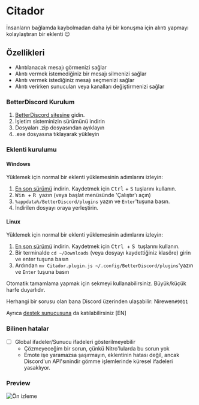 # Citador
İnsanların bağlamda kaybolmadan daha iyi bir konuşma için alıntı yapmayı kolaylaştıran bir eklenti :wink:

## Özellikleri
- Alıntılanacak mesajı görmenizi sağlar
- Alıntı vermek istemediğiniz bir mesajı silmenizi sağlar
- Alıntı vermek istediğiniz mesajı seçmenizi sağlar
- Alıntı verirken sunucuları veya kanalları değiştirmenizi sağlar

### BetterDiscord Kurulum

1. [BetterDiscord sitesine](https://github.com/rauenzi/BetterDiscordApp/releases) gidin.
2. İşletim sisteminizin sürümünü indirin
3. Dosyaları .zip dosyasından ayıklayın
4. .exe dosyasına tıklayarak yükleyin

### Eklenti kurulumu

#### Windows

Yüklemek için normal bir eklenti yüklemesinin adımlarını izleyin:

1. [En son sürümü](https://github.com/nirewen/Citador/raw/master/Citador.plugin.js) indirin. Kaydetmek için <kbd>Ctrl</kbd> + <kbd>S</kbd> tuşlarını kullanın.
2. <kbd> Win </kbd> + <kbd> R </kbd> yazın (veya başlat menüsünde 'Çalıştır'ı açın)
3. `%appdata%/BetterDiscord/plugins` yazın ve `Enter`'tuşuna basın.
4. İndirilen dosyayı oraya yerleştirin.

#### Linux

Yüklemek için normal bir eklenti yüklemesinin adımlarını izleyin:

1. [En son sürümü](https://github.com/nirewen/Citador/raw/master/Citador.plugin.js) indirin. Kaydetmek için <kbd> Ctrl </kbd> + <kbd> S </kbd> tuşlarını kullanın.
2. Bir terminalde `cd ~/Downloads` (veya dosyayı kaydettiğiniz klasöre) girin ve enter tuşuna basın
3. Ardından `mv Citador.plugin.js ~/.config/BetterDiscord/plugins`'yazın ve `Enter` tuşuna basın

Otomatik tamamlama yapmak için sekmeyi kullanabilirsiniz. Büyük/küçük harfe duyarlıdır.

Herhangi bir sorusu olan bana Discord üzerinden ulaşabilir: Nirewen`#9011`

Ayrıca [destek sunucusuna](https://discord.gg/tQrdqKG) da katılabilirsiniz [EN]

### Bilinen hatalar
- [ ] Global ifadeler/Sunucu ifadeleri gösterilmeyebilir
    - Çözmeyeceğim bir sorun, çünkü Nitro'lularda bu sorun yok
    - Emote işe yaramazsa şaşırmayın, eklentinin hatası değil, ancak Discord'un API'sınindir gömme işlemlerinde küresel ifadeleri yasaklıyor.

### Preview
![Ön izleme](http://nirewen.s-ul.eu/02Tcv6ZT.gif)
